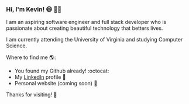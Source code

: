 ### Hi, I'm Kevin! :smile: :raising_hand_man:

I am an aspiring software engineer and full stack developer who is passionate about creating beautiful technology that betters lives.

I am currently attending the University of Virginia and studying Computer Science.

Where to find me 🌎:
- You found my Github already! :octocat: 
- My [LinkedIn](https://www.linkedin.com/in/kevin-luk/) profile :necktie:
- Personal website (coming soon) :construction:

Thanks for visiting! :wave:
